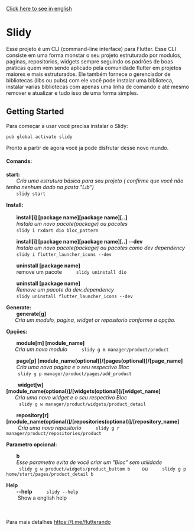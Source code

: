 [Click here to see in english](README.md)

# Slidy

Esse projeto é um CLI (command-line interface) para Flutter.
Esse CLI consiste em uma forma monstar o seu projeto estruturado por modulos, paginas, repositorios, widgets sempre seguindo os padrões de boas praticas quem vem sendo aplicado pela comunidade flutter em projetos maiores e mais estruturados.
Ele também fornece o gerenciador de bibliotecas (libs ou pubs) com ele você pode instalar uma biblioteca, instalar varias bibliotecas com apenas uma linha de comando e até mesmo remover e atualizar e tudo isso de uma forma simples.

## Getting Started

Para começar a usar você precisa instalar o Slidy:

`pub global activate slidy`

Pronto a partir de agora você ja pode disfrutar desse novo mundo. <br>

#### Comands:    
  **start:**  <br>
     &nbsp;&nbsp;&nbsp;&nbsp;&nbsp;&nbsp;&nbsp;*Cria uma estrutura básica para seu projeto ( confirme que você não tenha nenhum dado na pasta "Lib")* <br>
         &nbsp;&nbsp;&nbsp;&nbsp;&nbsp;&nbsp;&nbsp;` slidy start ` <br>

**Install:** <br> <br>
&nbsp;&nbsp;&nbsp;&nbsp;&nbsp;&nbsp;&nbsp;**install[i] [package name][package name][..]** 	 <br>
&nbsp;&nbsp;&nbsp;&nbsp;&nbsp;&nbsp; *Instala um novo pacote(package) ou pacotes* <br>
        &nbsp;&nbsp;&nbsp;&nbsp;&nbsp;&nbsp;&nbsp;` slidy i rxdart dio bloc_pattern ` <br>

&nbsp;&nbsp;&nbsp;&nbsp;&nbsp;&nbsp;&nbsp;**install[i] [package name][package name][..] --dev**  <br>
&nbsp;&nbsp;&nbsp;&nbsp;&nbsp;&nbsp;&nbsp;*Instala um novo pacote(package) ou pacotes como dev dependency* <br>
        &nbsp;&nbsp;&nbsp;&nbsp;&nbsp;&nbsp;&nbsp;` slidy i flutter_launcher_icons --dev ` 


&nbsp;&nbsp;&nbsp;&nbsp;&nbsp;&nbsp;&nbsp;**uninstall [package name]**  <br>
&nbsp;&nbsp;&nbsp;&nbsp;&nbsp;&nbsp;	remove um pacote
        &nbsp;&nbsp;&nbsp;&nbsp;&nbsp;&nbsp;&nbsp;` slidy uninstall dio` 

&nbsp;&nbsp;&nbsp;&nbsp;&nbsp;&nbsp;&nbsp;**uninstall [package name]**  <br>
&nbsp;&nbsp;&nbsp;&nbsp;&nbsp;&nbsp;	*Remove um pacote da dev_dependency* <br>
         &nbsp;&nbsp;&nbsp;&nbsp;&nbsp;&nbsp;&nbsp;` slidy uninstall flutter_launcher_icons --dev  `  <br>

**Generate:** <br>
    &nbsp;&nbsp;&nbsp;&nbsp;&nbsp;&nbsp;&nbsp;**generate[g]**  <br>
&nbsp;&nbsp;&nbsp;&nbsp;&nbsp;&nbsp;*Cria um modulo, pagina, widget or repositorio conforme a opção.* <br>
    
**Opções:** <br>
    
&nbsp;&nbsp;&nbsp;&nbsp;&nbsp;&nbsp;&nbsp;**module[m] [module_name]**  <br>
&nbsp;&nbsp;&nbsp;&nbsp;&nbsp;&nbsp;*Cria um novo modulo*
             &nbsp;&nbsp;&nbsp;&nbsp;&nbsp;&nbsp;&nbsp;` slidy g m manager/product/product` 
            
&nbsp;&nbsp;&nbsp;&nbsp;&nbsp;&nbsp;&nbsp;**page[p] [module_name(optional)]/[pages(optional)]/[page_name]**	 <br>
&nbsp;&nbsp;&nbsp;&nbsp;&nbsp;&nbsp; *Cria uma nova pagina e o seu respectivo Bloc* <br>
&nbsp;&nbsp;&nbsp;&nbsp;&nbsp;&nbsp;&nbsp;             ` slidy g p manager/product/pages/add_product	` 
            
&nbsp;&nbsp;&nbsp;&nbsp;&nbsp;&nbsp;&nbsp; **widget[w] [module_name(optional)]/[widgets(optional)]/[widget_name]**  <br>
&nbsp;&nbsp;&nbsp;&nbsp;&nbsp;&nbsp;*Cria uma novo widget e o seu respectivo Bloc* <br>
             &nbsp;&nbsp;&nbsp;&nbsp;&nbsp;&nbsp;&nbsp;` slidy g w manager/product/widgets/product_detail` 
            
&nbsp;&nbsp;&nbsp;&nbsp;&nbsp;&nbsp;&nbsp;**repository[r] [module_name(optional)]/[repositories(optional)]/[repository_name]** <br>
&nbsp;&nbsp;&nbsp;&nbsp;&nbsp;&nbsp;&nbsp; *Cria uma novo repositorio*
             &nbsp;&nbsp;&nbsp;&nbsp;&nbsp;&nbsp;&nbsp;` slidy g r manager/product/repositories/product` 
    

**Parametro opcional:** <br>

&nbsp;&nbsp;&nbsp;&nbsp;&nbsp;&nbsp;&nbsp;**b**  <br>
&nbsp;&nbsp;&nbsp;&nbsp;&nbsp;&nbsp;&nbsp;*Esse parametro evita de você criar um "Bloc" sem utilidade* <br>
        &nbsp;&nbsp;&nbsp;&nbsp;&nbsp;&nbsp;&nbsp;` slidy g w product/widgets/product_buttom b` 
        &nbsp;&nbsp;&nbsp;&nbsp;&nbsp;&nbsp;&nbsp;ou
        &nbsp;&nbsp;&nbsp;&nbsp;&nbsp;&nbsp;&nbsp;` slidy g p home/start/pages/product_detail b` 

**Help** <br>
&nbsp;&nbsp;&nbsp;&nbsp;&nbsp;&nbsp;&nbsp;**--help**
    &nbsp;&nbsp;&nbsp;&nbsp;&nbsp;&nbsp;&nbsp;` slidy --help` <br>
&nbsp;&nbsp;&nbsp;&nbsp;&nbsp;&nbsp;&nbsp;&nbsp;Show a english help <br/><br/><br/>

Para mais detalhes https://t.me/flutterando
